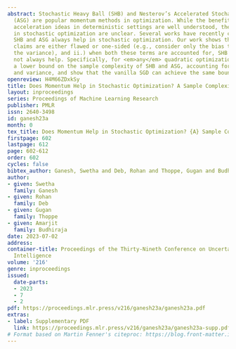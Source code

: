 ```yaml
---
abstract: Stochastic Heavy Ball (SHB) and Nesterov’s Accelerated Stochastic Gradient
  (ASG) are popular momentum methods in optimization. While the benefits of these
  acceleration ideas in deterministic settings are well understood, their advantages
  in stochastic optimization are unclear. Several works have recently claimed that
  SHB and ASG always help in stochastic optimization. Our work shows that i.) these
  claims are either flawed or one-sided (e.g., consider only the bias term but not
  the variance), and ii.) when both these terms are accounted for, SHB and ASG do
  not always help. Specifically, for <em>any</em> quadratic optimization, we obtain
  a lower bound on the sample complexity of SHB and ASG, accounting for both bias
  and variance, and show that the vanilla SGD can achieve the same bound.
openreview: H4M66ZDxkSy
title: Does Momentum Help in Stochastic Optimization? A Sample Complexity Analysis.
layout: inproceedings
series: Proceedings of Machine Learning Research
publisher: PMLR
issn: 2640-3498
id: ganesh23a
month: 0
tex_title: Does Momentum Help in Stochastic Optimization? {A} Sample Complexity Analysis.
firstpage: 602
lastpage: 612
page: 602-612
order: 602
cycles: false
bibtex_author: Ganesh, Swetha and Deb, Rohan and Thoppe, Gugan and Budhiraja, Amarjit
author:
- given: Swetha
  family: Ganesh
- given: Rohan
  family: Deb
- given: Gugan
  family: Thoppe
- given: Amarjit
  family: Budhiraja
date: 2023-07-02
address:
container-title: Proceedings of the Thirty-Nineth Conference on Uncertainty in Artificial
  Intelligence
volume: '216'
genre: inproceedings
issued:
  date-parts:
  - 2023
  - 7
  - 2
pdf: https://proceedings.mlr.press/v216/ganesh23a/ganesh23a.pdf
extras:
- label: Supplementary PDF
  link: https://proceedings.mlr.press/v216/ganesh23a/ganesh23a-supp.pdf
# Format based on Martin Fenner's citeproc: https://blog.front-matter.io/posts/citeproc-yaml-for-bibliographies/
---
```

